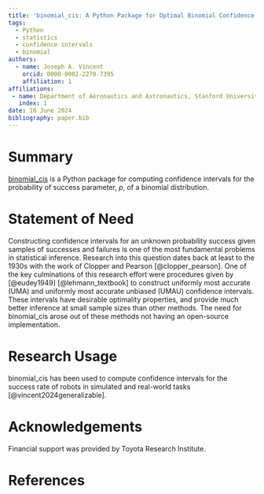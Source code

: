 ```yaml
---
title: 'binomial_cis: A Python Package for Optimal Binomial Confidence Intervals'
tags:
  - Python
  - statistics
  - confidence intervals
  - binomial
authors:
  - name: Joseph A. Vincent
    orcid: 0000-0002-2270-7395
    affiliation: 1
affiliations:
 - name: Department of Aeronautics and Astronautics, Stanford University
   index: 1
date: 10 June 2024
bibliography: paper.bib
---
```




# Summary
[binomial_cis](https://github.com/TRI-ML/binomial_cis) is a Python package for computing confidence intervals for the probability of success parameter, $p$, of a binomial distribution.



# Statement of Need

Constructing confidence intervals for an unknown probability success given samples of successes and failures is one of the most fundamental problems in statistical inference.
Research into this question dates back at least to the 1930s with the work of Clopper and Pearson [@clopper_pearson].
One of the key culminations of this research effort were procedures given by [@eudey1949] [@lehmann_textbook] to construct uniformly most accurate (UMA) and uniformly most accurate unbiased (UMAU) confidence intervals.
These intervals have desirable optimality properties, and provide much better inference at small sample sizes than other methods.
The need for binomial_cis arose out of these methods not having an open-source implementation.



# Research Usage

binomial_cis has been used to compute confidence intervals for the success rate of robots in simulated and real-world tasks [@vincent2024generalizable].



# Acknowledgements

Financial support was provided by Toyota Research Institute.



# References
